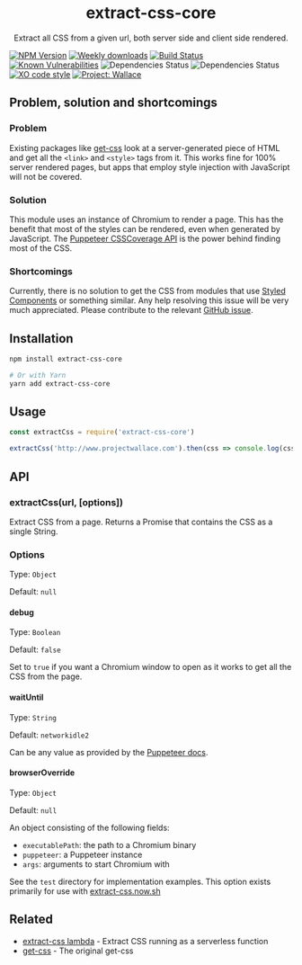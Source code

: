 <div align="center">
	<h1>extract-css-core</h1>
	<p>Extract all CSS from a given url, both server side and client side rendered.</p>
</div>

[![NPM Version](https://img.shields.io/npm/v/extract-css-core.svg)](https://www.npmjs.com/package/extract-css-core)
[![Weekly downloads](https://img.shields.io/npm/dw/extract-css-core.svg)](https://www.npmjs.com/package/extract-css-core)
[![Build Status](https://travis-ci.org/bartveneman/extract-css-core.svg?branch=master)](https://travis-ci.org/bartveneman/extract-css-core)
[![Known Vulnerabilities](https://snyk.io/test/github/bartveneman/extract-css-core/badge.svg)](https://snyk.io/test/github/bartveneman/extract-css-core)
![Dependencies Status](https://img.shields.io/david/bartveneman/extract-css-core.svg)
![Dependencies Status](https://img.shields.io/david/dev/bartveneman/extract-css-core.svg)
[![XO code style](https://img.shields.io/badge/code_style-XO-5ed9c7.svg)](https://github.com/sindresorhus/xo)
[![Project: Wallace](https://img.shields.io/badge/Project-Wallace-29c87d.svg)](https://www.projectwallace.com/oss)

## Problem, solution and shortcomings

### Problem

Existing packages like
[get-css](https://github.com/cssstats/cssstats/tree/master/packages/get-css)
look at a server-generated piece of HTML and get all the `<link>` and `<style>`
tags from it. This works fine for 100% server rendered pages, but apps that
employ style injection with JavaScript will not be covered.

### Solution

This module uses an instance of Chromium to render a page. This has the benefit
that most of the styles can be rendered, even when generated by JavaScript. The
[Puppeteer CSSCoverage API](https://github.com/GoogleChrome/puppeteer/blob/master/docs/api.md#coveragestartcsscoverageoptions)
is the power behind finding most of the CSS.

### Shortcomings

Currently, there is no solution to get the CSS from modules that use
[Styled Components](https://www.styled-components.com) or something similar. Any
help resolving this issue will be very much appreciated. Please contribute to
the relevant
[GitHub issue](https://github.com/bartveneman/extract-css-core/issues/1).

## Installation

```sh
npm install extract-css-core

# Or with Yarn
yarn add extract-css-core
```

## Usage

```js
const extractCss = require('extract-css-core')

extractCss('http://www.projectwallace.com').then(css => console.log(css))
```

## API

### extractCss(url, [options])

Extract CSS from a page. Returns a Promise that contains the CSS as a single
String.

### Options

Type: `Object`

Default: `null`

#### debug

Type: `Boolean`

Default: `false`

Set to `true` if you want a Chromium window to open as it works to get all the
CSS from the page.

#### waitUntil

Type: `String`

Default: `networkidle2`

Can be any value as provided by the
[Puppeteer docs](https://github.com/GoogleChrome/puppeteer/blob/master/docs/api.md#pagegotourl-options).

#### browserOverride

Type: `Object`

Default: `null`

An object consisting of the following fields:

- `executablePath`: the path to a Chromium binary
- `puppeteer`: a Puppeteer instance
- `args`: arguments to start Chromium with

See the `test` directory for implementation examples. This option exists
primarily for use with [extract-css.now.sh](https://extract-css.now.sh)

## Related

- [extract-css lambda](https://github.com/bartveneman/extract-css) - Extract CSS
  running as a serverless function
- [get-css](https://github.com/cssstats/cssstats/tree/master/packages/get-css) -
  The original get-css
